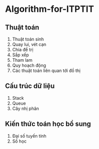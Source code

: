 # Algorithm-for-ITPTIT

## Thuật toán

1. Thuật toán sinh
2. Quay lui, vét cạn
4. Chia để trị
5. Sắp xếp
6. Tham lam
7. Quy hoạch động
8. Các thuật toán liên quan tới đồ thị

## Cấu trúc dữ liệu
1. Stack
2. Queue
3. Cây nhị phân

## Kiến thức toán học bổ sung
1. Đại số tuyến tính
2. Số học
